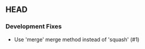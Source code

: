 ## HEAD

### Development Fixes

  * Use &#39;merge&#39; merge method instead of &#39;squash&#39; (#1)
